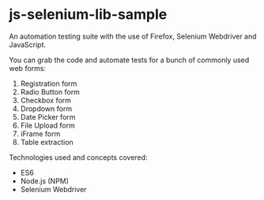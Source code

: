 # js-selenium-lib-sample
An automation testing suite with the use of Firefox, Selenium Webdriver and JavaScript.

You can grab the code and automate tests for a bunch of commonly used web forms:

01. Registration form
02. Radio Button form
03. Checkbox form
04. Dropdown form
05. Date Picker form
06. File Upload form
07. iFrame form
08. Table extraction

Technologies used and concepts covered:

* ES6
* Node.js (NPM)
* Selenium Webdriver
